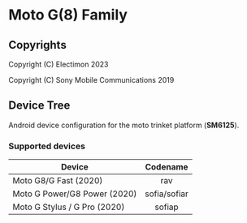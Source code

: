 Moto G(8) Family
============

## Copyrights
Copyright (C) Electimon 2023

Copyright (C) Sony Mobile Communications 2019

## Device Tree

Android device configuration for the moto trinket platform (**SM6125**).

### Supported devices

| Device | Codename |
|-|:-:|
| Moto G8/G Fast (2020) | rav |
| Moto G Power/G8 Power (2020) | sofia/sofiar |
| Moto G Stylus / G Pro (2020) | sofiap |


